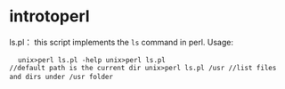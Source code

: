 # introtoperl

ls.pl：
  this script implements the `ls` command in perl. 
  Usage:
    <pre>
      <code>
      unix>perl ls.pl -help
      unix>perl ls.pl  //default path is the current dir
      unix>perl ls.pl  /usr //list files and dirs under /usr folder
      </code>
    </pre>
